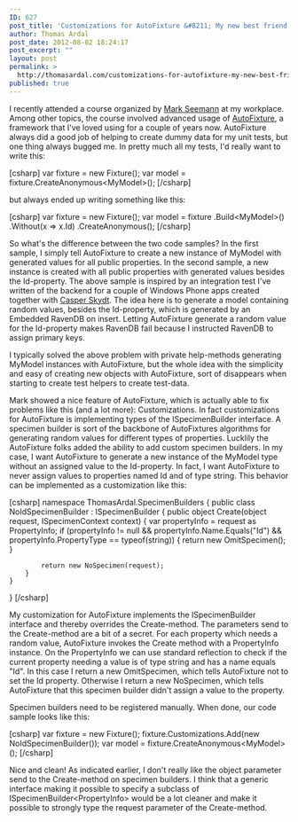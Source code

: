 ```yaml
---
ID: 627
post_title: 'Customizations for AutoFixture &#8211; My new best friend'
author: Thomas Ardal
post_date: 2012-08-02 18:24:17
post_excerpt: ""
layout: post
permalink: >
  http://thomasardal.com/customizations-for-autofixture-my-new-best-friend/
published: true
---
```

I recently attended a course organized by <a href="https://twitter.com/ploeh" target="_blank">Mark Seemann</a> at my workplace. Among other topics, the course involved advanced usage of <a href="http://autofixture.codeplex.com/" target="_blank">AutoFixture</a>, a framework that I've loved using for a couple of years now. AutoFixture always did a good job of helping to create dummy data for my unit tests, but one thing always bugged me. In pretty much all my tests, I'd really want to write this:

[csharp]
var fixture = new Fixture();
var model = fixture.CreateAnonymous&lt;MyModel&gt;();
[/csharp]

but always ended up writing something like this:

[csharp]
var fixture = new Fixture();
var model =
    fixture
        .Build&lt;MyModel&gt;()
        .Without(x =&gt; x.Id)
        .CreateAnonymous();
[/csharp]

So what's the difference between the two code samples? In the first sample, I simply tell AutoFixture to create a new instance of MyModel with generated values for all public properties. In the second sample, a new instance is created with all public properties with generated values besides the Id-property. The above sample is inspired by an integration test I've written of the backend for a couple of Windows Phone apps created together with <a href="https://twitter.com/cskydt" target="_blank">Casper Skydt</a>. The idea here is to generate a model containing random values, besides the Id-property, which is generated by an Embedded RavenDB on insert. Letting AutoFixture generate a random value for the Id-property makes RavenDB fail because I instructed RavenDB to assign primary keys.

I typically solved the above problem with private help-methods generating MyModel instances with AutoFixture, but the whole idea with the simplicity and easy of creating new objects with AutoFixture, sort of disappears when starting to create test helpers to create test-data.

Mark showed a nice feature of AutoFixture, which is actually able to fix problems like this (and a lot more): Customizations. In fact customizations for AutoFixture is implementing types of the ISpecimenBuilder interface. A specimen builder is sort of the backbone of AutoFixtures algorithms for generating random values for different types of properties. Lucklily the AutoFixture folks added the ability to add custom specimen builders. In my case, I want AutoFixture to generate a new instance of the MyModel type without an assigned value to the Id-property. In fact, I want AutoFixture to never assign values to properties named Id and of type string. This behavior can be implemented as a customization like this:

[csharp]
namespace ThomasArdal.SpecimenBuilders
{
    public class NoIdSpecimenBuilder : ISpecimenBuilder
    {
        public object Create(object request, ISpecimenContext context)
        {
            var propertyInfo = request as PropertyInfo;
            if (propertyInfo != null &amp;&amp;
                propertyInfo.Name.Equals(&quot;Id&quot;) &amp;&amp; 
                propertyInfo.PropertyType == typeof(string))
            {
                return new OmitSpecimen();
            }

            return new NoSpecimen(request);
        }
    }
}
[/csharp]

My customization for AutoFixture implements the ISpecimenBuilder interface and thereby overrides the Create-method. The parameters send to the Create-method are a bit of a secret. For each property which needs a random value, AutoFixture invokes the Create method with a PropertyInfo instance. On the PropertyInfo we can use standard reflection to check if the current property needing a value is of type string and has a name equals "Id". In this case I return a new OmitSpecimen, which tells AutoFixture not to set the Id property. Otherwise I return a new NoSpecimen, which tells AutoFixture that this specimen builder didn't assign a value to the property.

Specimen builders need to be registered manually. When done, our code sample looks like this:

[csharp]
var fixture = new Fixture();
fixture.Customizations.Add(new NoIdSpecimenBuilder());
var model = fixture.CreateAnonymous&lt;MyModel&gt;();
[/csharp]

Nice and clean! As indicated earlier, I don't really like the object parameter send to the Create-method on specimen builders. I think that a generic interface making it possible to specify a subclass of ISpecimenBuilder&lt;PropertyInfo&gt; would be a lot cleaner and make it possible to strongly type the request parameter of the Create-method.